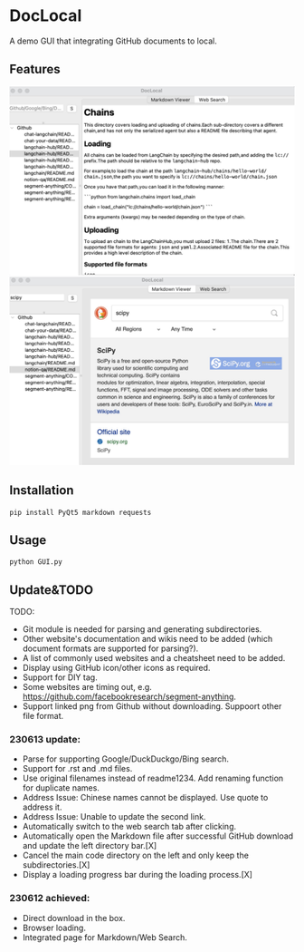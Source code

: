 # DocLocal
A demo GUI that integrating GitHub documents to local.

## Features
<img src="./fig/Markdownfile.png" alt="export" width="600"/>
<img src="./fig/WebSearchfile.png" alt="export" width="600"/>

## Installation
```shell 
pip install PyQt5 markdown requests
```

## Usage
```shell
python GUI.py
```

## Update&TODO
TODO:
- Git module is needed for parsing and generating subdirectories.  
- Other website's documentation and wikis need to be added (which document formats are supported for parsing?).  
- A list of commonly used websites and a cheatsheet need to be added.  
- Display using GitHub icon/other icons as required.  
- Support for DIY tag.   
- Some websites are timing out, e.g. https://github.com/facebookresearch/segment-anything.  
- Support linked png from Github without downloading. Suppoort other file format.  


### 230613 update:
- Parse for supporting Google/DuckDuckgo/Bing search.   
- Support for .rst and .md files.     
- Use original filenames instead of readme1234. Add renaming function for duplicate names.  
- Address Issue: Chinese names cannot be displayed. Use quote to address it.  
- Address Issue: Unable to update the second link.  
- Automatically switch to the web search tab after clicking.  
- Automatically open the Markdown file after successful GitHub download and update the left directory bar.[X]  
- Cancel the main code directory on the left and only keep the subdirectories.[X]  
- Display a loading progress bar during the loading process.[X]  

### 230612 achieved:
- Direct download in the box.   
- Browser loading.   
- Integrated page for Markdown/Web Search.   
